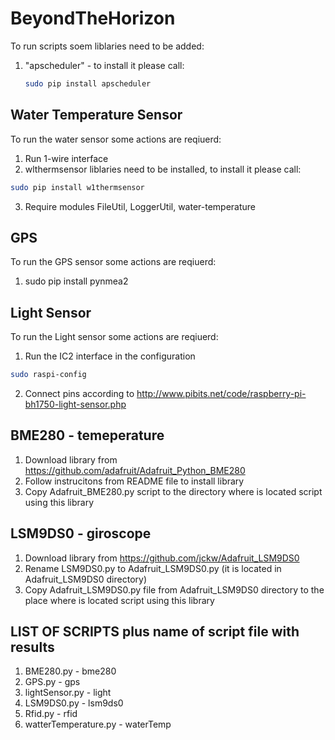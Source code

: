 # BeyondTheHorizon 
To run scripts soem liblaries need to be added:
1. "apscheduler" - to install it please call:
    ```bash
    sudo pip install apscheduler
    ```
## Water Temperature Sensor
To run the water sensor some actions are reqiuerd:
1. Run 1-wire interface
2. wlthermsensor liblaries need to be installed, to install it please call:
```bash
sudo pip install w1thermsensor
```
3. Require modules FileUtil, LoggerUtil, water-temperature

## GPS 
To run the GPS sensor some actions are reqiuerd:
1. sudo pip install pynmea2

## Light Sensor
To run the Light sensor some actions are reqiuerd:
1. Run the IC2 interface in the configuration 
```bash
sudo raspi-config
```
2. Connect pins according to http://www.pibits.net/code/raspberry-pi-bh1750-light-sensor.php

## BME280 - temeperature 
1. Download library from https://github.com/adafruit/Adafruit_Python_BME280
2. Follow instrucitons from README file to install library
3. Copy Adafruit_BME280.py script to the directory where is located script using this library

## LSM9DS0 - giroscope
1. Download library from https://github.com/jckw/Adafruit_LSM9DS0
2. Rename LSM9DS0.py to Adafruit_LSM9DS0.py (it is located in Adafruit_LSM9DS0 directory)
2. Copy Adafruit_LSM9DS0.py file from Adafruit_LSM9DS0 directory to the place where is located script using this library


## LIST OF SCRIPTS plus name of script file with results
1. BME280.py - bme280
2. GPS.py - gps
3. lightSensor.py - light
4. LSM9DS0.py - lsm9ds0
5. Rfid.py - rfid
6. watterTemperature.py - waterTemp
